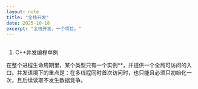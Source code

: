 ```yaml
---
layout: note
title: "全栈开发"
date: 2025-10-18
excerpt: "全栈开发，一个项目。"
---
```



## 
1. C++并发编程单例

在整个进程生命周期里，某个类型只有一个实例**，并提供一个全局可访问的入口。并发语境下的重点是：在多线程同时首次访问时，也只能且必须只初始化一次，且后续读取不发生数据竞争。